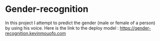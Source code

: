 # Gender-recognition

In this project I attempt to predict the gender (male or female of a person) by using his voice. 
Here is the link to the deploy model : https://gender-recognition.kevinmouofo.com 
